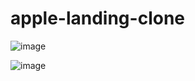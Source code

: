# apple-landing-clone

![image](https://user-images.githubusercontent.com/55645613/195541195-8b5b573c-cbb7-4edf-899f-d760efecb674.png)

![image](https://user-images.githubusercontent.com/55645613/195541269-2f668107-be72-44ef-8f8f-c688c8b0e45d.png)

